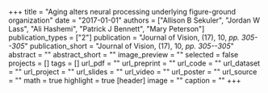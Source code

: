 +++
title = "Aging alters neural processing underlying figure-ground organization"
date = "2017-01-01"
authors = ["Allison B Sekuler", "Jordan W Lass", "Ali Hashemi", "Patrick J Bennett", "Mary Peterson"]
publication_types = ["2"]
publication = "Journal of Vision, (17), 10, _pp. 305--305_"
publication_short = "Journal of Vision, (17), 10, _pp. 305--305_"
abstract = ""
abstract_short = ""
image_preview = ""
selected = false
projects = []
tags = []
url_pdf = ""
url_preprint = ""
url_code = ""
url_dataset = ""
url_project = ""
url_slides = ""
url_video = ""
url_poster = ""
url_source = ""
math = true
highlight = true
[header]
image = ""
caption = ""
+++
